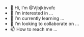 - 👋 Hi, I’m @Vjbjkbvxfc
- 👀 I’m interested in ...
- 🌱 I’m currently learning ...
- 💞️ I’m looking to collaborate on ...
- 📫 How to reach me ...

<!---
Vjbjkbvxfc/Vjbjkbvxfc is a ✨ special ✨ repository because its `README.md` (this file) appears on your GitHub profile.
You can click the Preview link to take a look at your changes.
--->
